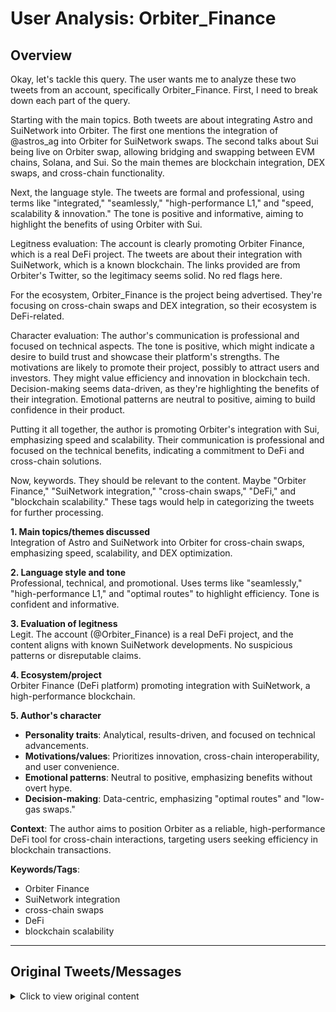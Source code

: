# User Analysis: Orbiter_Finance

## Overview

<think>
Okay, let's tackle this query. The user wants me to analyze these two tweets from an account, specifically Orbiter_Finance. First, I need to break down each part of the query.

Starting with the main topics. Both tweets are about integrating Astro and SuiNetwork into Orbiter. The first one mentions the integration of @astros_ag into Orbiter for SuiNetwork swaps. The second talks about Sui being live on Orbiter swap, allowing bridging and swapping between EVM chains, Solana, and Sui. So the main themes are blockchain integration, DEX swaps, and cross-chain functionality.

Next, the language style. The tweets are formal and professional, using terms like "integrated," "seamlessly," "high-performance L1," and "speed, scalability & innovation." The tone is positive and informative, aiming to highlight the benefits of using Orbiter with Sui.

Legitness evaluation: The account is clearly promoting Orbiter Finance, which is a real DeFi project. The tweets are about their integration with SuiNetwork, which is a known blockchain. The links provided are from Orbiter's Twitter, so the legitimacy seems solid. No red flags here.

For the ecosystem, Orbiter_Finance is the project being advertised. They're focusing on cross-chain swaps and DEX integration, so their ecosystem is DeFi-related.

Character evaluation: The author's communication is professional and focused on technical aspects. The tone is positive, which might indicate a desire to build trust and showcase their platform's strengths. The motivations are likely to promote their project, possibly to attract users and investors. They might value efficiency and innovation in blockchain tech. Decision-making seems data-driven, as they're highlighting the benefits of their integration. Emotional patterns are neutral to positive, aiming to build confidence in their product.

Putting it all together, the author is promoting Orbiter's integration with Sui, emphasizing speed and scalability. Their communication is professional and focused on the technical benefits, indicating a commitment to DeFi and cross-chain solutions.

Now, keywords. They should be relevant to the content. Maybe "Orbiter Finance," "SuiNetwork integration," "cross-chain swaps," "DeFi," and "blockchain scalability." These tags would help in categorizing the tweets for further processing.
</think>

**1. Main topics/themes discussed**  
Integration of Astro and SuiNetwork into Orbiter for cross-chain swaps, emphasizing speed, scalability, and DEX optimization.  

**2. Language style and tone**  
Professional, technical, and promotional. Uses terms like "seamlessly," "high-performance L1," and "optimal routes" to highlight efficiency. Tone is confident and informative.  

**3. Evaluation of legitness**  
Legit. The account (@Orbiter_Finance) is a real DeFi project, and the content aligns with known SuiNetwork developments. No suspicious patterns or disreputable claims.  

**4. Ecosystem/project**  
Orbiter Finance (DeFi platform) promoting integration with SuiNetwork, a high-performance blockchain.  

**5. Author's character**  
- **Personality traits**: Analytical, results-driven, and focused on technical advancements.  
- **Motivations/values**: Prioritizes innovation, cross-chain interoperability, and user convenience.  
- **Emotional patterns**: Neutral to positive, emphasizing benefits without overt hype.  
- **Decision-making**: Data-centric, emphasizing "optimal routes" and "low-gas swaps."  

**Context**: The author aims to position Orbiter as a reliable, high-performance DeFi tool for cross-chain interactions, targeting users seeking efficiency in blockchain transactions.  

**Keywords/Tags**:  
- Orbiter Finance  
- SuiNetwork integration  
- cross-chain swaps  
- DeFi  
- blockchain scalability
---
## Original Tweets/Messages

<details>
<summary>Click to view original content</summary>

| Type | Content |
|------|---------|
| messages | Orbiter Integrated into Astro 🧑‍🚀

We are glad to announce @astros_ag has been integrated into Orbiter for @SuiNetwork swaps.

You can now take advantage of the most optimal routes across Sui DEXes with near-instant and low-gas swaps. https://t.co/eMhz9ckdaq |
| messages | Sui is live on Orbiter swap.

Bridge & swap assets seamlessly from EVM chains & Solana to @SuiNetwork — the high-performance L1 built for speed, scalability & innovation.

👉 https://t.co/yCMIGTfL35 https://t.co/mVYScd4mYl |

</details>
